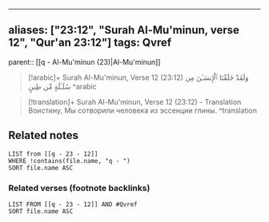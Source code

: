 
---
aliases: ["23:12", "Surah Al-Mu'minun, verse 12", "Qur'an 23:12"]
tags: Qvref
---

parent:: [[q - Al-Mu'minun (23)|Al-Mu'minun]]

> [!arabic]+ Surah Al-Mu'minun, Verse 12 (23:12)
> <span class="quran-arabic">وَلَقَدْ خَلَقْنَا ٱلْإِنسَـٰنَ مِن سُلَـٰلَةٍ مِّن طِينٍ</span>
^arabic

> [!translation]+ Surah Al-Mu'minun, Verse 12 (23:12) - Translation
> Воистину, Мы сотворили человека из эссенции глины.
^translation



## Related notes
```dataview
LIST from [[q - 23 - 12]]
WHERE !contains(file.name, "q - ")
SORT file.name ASC
```

### Related verses (footnote backlinks)
```dataview
LIST FROM [[q - 23 - 12]] AND #Qvref
SORT file.name ASC
```

